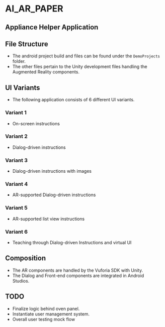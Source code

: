 # AI_AR_PAPER

## Appliance Helper Application

## File Structure

- The android project build and files can be found under the `DemoProjects` folder.
- The other files pertain to the Unity development files handling the Augmented Reality components.

## UI Variants

- The following application consists of 6 different UI variants.

### Variant 1

- On-screen instructions

### Variant 2

- Dialog-driven instructions

### Variant 3

- Dialog-driven instructions with images

### Variant 4

- AR-supported Dialog-driven instructions

### Variant 5

- AR-supported list view instructions

### Variant 6

- Teaching through Dialog-driven Instructions and virtual UI

## Composition

- The AR components are handled by the Vuforia SDK with Unity.
- The Dialog and Front-end components are integrated in Android Studios.

## TODO

- Finalize logic behind oven panel.
- Instantiate user management system. 
- Overall user testing mock flow 
